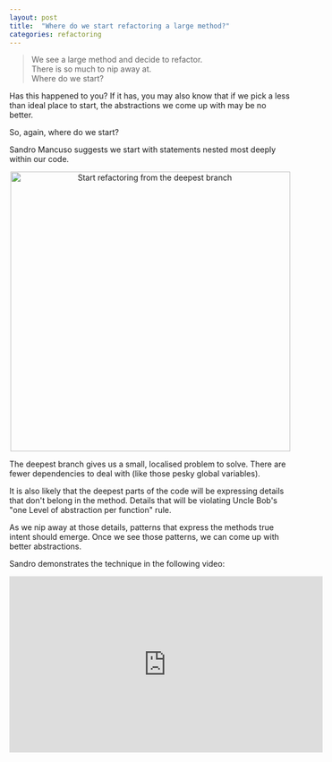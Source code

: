 ```yaml
---
layout: post
title:  "Where do we start refactoring a large method?"
categories: refactoring
---
```


> We see a large method and decide to refactor.  
> There is so much to nip away at.  
> Where do we start?

Has this happened to you? If it has, you may also know that if we pick a less than ideal place to start, the abstractions we come up with may be no better.

So, again, where do we start?

Sandro Mancuso suggests we start with statements
nested most deeply within our code.

<center><img src="/assets/images/start-refactoring-from-the-deepest-branch.png" width="500" alt="Start refactoring from the deepest branch"></center>

The deepest branch gives us a small, localised problem to solve.
There are fewer dependencies to deal with (like those pesky global variables).

It is also likely that the deepest parts of the code will be expressing
details that don't belong in the method.
Details that will be violating Uncle Bob's
"one Level of abstraction per function" rule.

As we nip away at those details,
patterns that express the methods true intent should emerge.
Once we see those patterns,
we can come up with better abstractions.

Sandro demonstrates the technique in the following video:

<iframe width="560" height="315" src="https://www.youtube.com/embed/_NnElPO5BU0?start=1973" title="YouTube video player" frameborder="0" allow="accelerometer; autoplay; clipboard-write; encrypted-media; gyroscope; picture-in-picture" allowfullscreen></iframe>